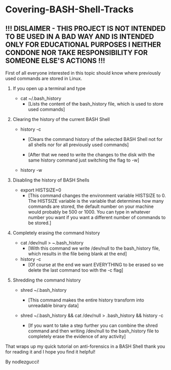 # Covering-BASH-Shell-Tracks

## !!! DISLAIMER - THIS PROJECT IS NOT INTENDED TO BE USED IN A BAD WAY AND IS INTENDED ONLY FOR EDUCATIONAL PURPOSES I NEITHER CONDONE NOR TAKE RESPONSIBILITY FOR SOMEONE ELSE'S ACTIONS !!!

First of all everyone interested in this topic should know where previously used commands are stored in Linux.

1. If you open up a terminal and type

     - cat ~/.bash_history
       - [Lists the content of the bash_history file, which is used to store used commands]

2. Clearing the history of the current BASH Shell

     - history -c
       - [Clears the command history of the selected BASH Shell not for all shells nor for all previously used commands]

       - [After that we need to write the changes to the disk with the same history command just switching the flag to -w]
     - history -w 

3. Disabling the history of BASH Shells

     - export HISTSIZE=0
       - [This command changes the environment variable HISTSIZE to 0. The HISTSIZE variable is the variable that determines how many commands are stored, the default number on your machine would probably be 500 or 1000. You can type in whatever number you want if you want a different number of commands to be stored.]

4. Completely erasing the command history 

     - cat /dev/null > ~.bash_history
       - [With this command we write /dev/null to the bash_history file, which results in the file being blank at the end]
     - history -c
       - [Of course at the end we want EVERYTHING to be erased so we delete the last command too with the -c flag]

5. Shredding the command history

     - shred ~/.bash_history
       - [This command makes the entire history transform into unreadable binary data]
       
     - shred ~/.bash_history && cat /dev/null > .bash_history && history -c  
       - [If you want to take a step further you can combine the shred command and then writing /dev/null to the bash_history file to completely erase the evidence of any activity]

That wraps up my quick tutorial on anti-forensics in a BASH Shell thank you for reading it and I hope you find it helpful!

By nodlezgucci!
